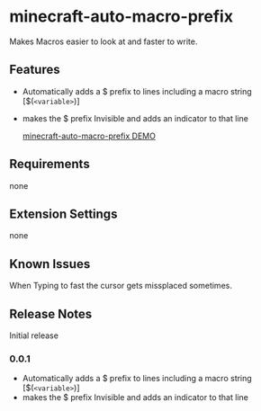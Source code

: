 # minecraft-auto-macro-prefix

Makes Macros easier to look at and faster to write.

## Features

- Automatically adds a \$ prefix to lines including a macro string [\$(`<variable>`)]
- makes the $ prefix Invisible and adds an indicator to that line

  [minecraft-auto-macro-prefix DEMO](https://i.imgur.com/jjfukRW.mp4)

## Requirements

none

## Extension Settings

none

## Known Issues

When Typing to fast the cursor gets missplaced sometimes.

## Release Notes

Initial release

### 0.0.1

- Automatically adds a \$ prefix to lines including a macro string [\$(`<variable>`)]
- makes the $ prefix Invisible and adds an indicator to that line
